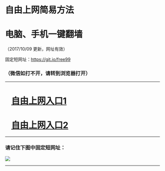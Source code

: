 ﻿# 自由上网简易方法

# 电脑、手机一键翻墙

（2017/10/09 更新，网址有效）

固定短网址：https://git.io/free99

### （微信如打不开，请转到浏览器打开）


***





# &nbsp;&nbsp; <a href="http://ft2354528869.fwq-tz-1001.info/fwqtz01.html?t=10090018157 " target="_blank">自由上网入口1</a>
# &nbsp;&nbsp; <a href="http://ft917416405.fwq-tz-1002.info/fwqtz02.html?t=100900115829 " target="_blank">自由上网入口2</a>
***

### 请记住下图中固定短网址：

<img src="https://s3-us-west-2.amazonaws.com/fwq-1001/yjfq-20170905okok.png" /> 


***

